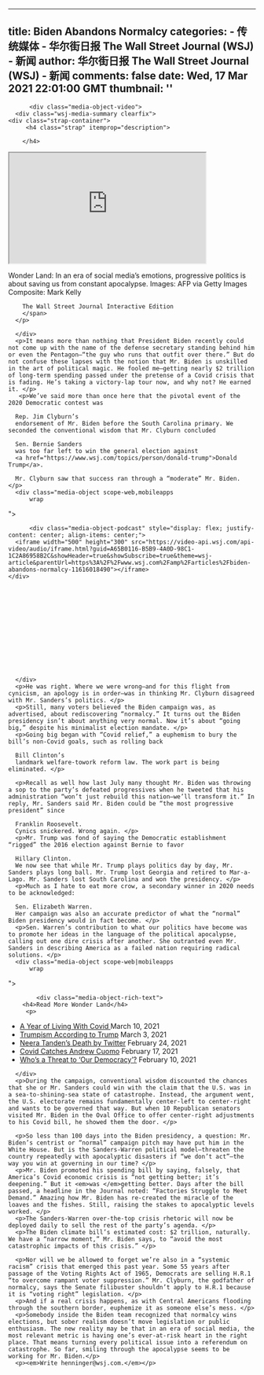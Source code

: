 
---
title: Biden Abandons Normalcy
categories: 
    - 传统媒体
    - 华尔街日报 The Wall Street Journal (WSJ) - 新闻
author: 华尔街日报 The Wall Street Journal (WSJ) - 新闻
comments: false
date: Wed, 17 Mar 2021 22:01:00 GMT
thumbnail: ''
---

<div>   
<div class="media-object scope-web|mobileapps
          header
">
      
      
          <div class="media-object-video">
      <div class="wsj-media-summary clearfix">
    <div class="strap-container">
         <h4 class="strap" itemprop="description">
        
        </h4>
  </div>
  </div>
  <iframe width="400" height="225" src="https://video-api.wsj.com/api-video/player/v3/iframe.html?guid=F052C4D1-C8AF-4525-BCE1-7656785E93E7&height=225&width=400&plid=video_amp&chainVideos=true&parentUrl=https%3A%2F%2Fwww.wsj.com%2Famp%2Farticles%2Fbiden-abandons-normalcy-11616018490&a=a"></iframe>
      <p class="imageCaption">
        Wonder Land: In an era of social media’s emotions, progressive politics is about saving us from constant apocalypse. Images: AFP via Getty Images Composite: Mark Kelly
        <span class="imageCredit">
        
        The Wall Street Journal Interactive Edition
        </span>
      </p>
</div>

      
      
      
      
      
      
      
      
      
      
      
      
      
      
      </div>
      <p>It means more than nothing that President Biden recently could not come up with the name of the defense secretary standing behind him or even the Pentagon—“the guy who runs that outfit over there.” But do not confuse these lapses with the notion that Mr. Biden is unskilled in the art of political magic. He fooled me—getting nearly $2 trillion of long-term spending passed under the pretense of a Covid crisis that is fading. He’s taking a victory-lap tour now, and why not? He earned it. </p>
       <p>We’ve said more than once here that the pivotal event of the 2020 Democratic contest was
      
      Rep. Jim Clyburn’s
      endorsement of Mr. Biden before the South Carolina primary. We seconded the conventional wisdom that Mr. Clyburn concluded
      
      Sen. Bernie Sanders
      was too far left to win the general election against
      <a href="https://www.wsj.com/topics/person/donald-trump">Donald Trump</a>.
      
      Mr. Clyburn saw that success ran through a “moderate” Mr. Biden. </p>
      <div class="media-object scope-web,mobileapps
          wrap
">
      
      
      
          <div class="media-object-podcast" style="display: flex; justify-content: center; align-items: center;">
      <iframe width="500" height="300" src="https://video-api.wsj.com/api-video/audio/iframe.html?guid=A65B0116-B5B9-4A0D-98C1-1C2A86958B2C&showHeader=true&showSubscribe=true&theme=wsj-article&parentUrl=https%3A%2F%2Fwww.wsj.com%2Famp%2Farticles%2Fbiden-abandons-normalcy-11616018490"></iframe>
    </div>

      
      
      
      
      
      
      
      
      
      
      
      
      
      </div>
      <p>He was right. Where we were wrong—and for this flight from cynicism, an apology is in order—was in thinking Mr. Clyburn disagreed with Mr. Sanders’s politics. </p>
      <p>Still, many voters believed the Biden campaign was, as advertised, about rediscovering “normalcy.” It turns out the Biden presidency isn’t about anything very normal. Now it’s about “going big,” despite his minimalist election mandate. </p>
      <p>Going big began with “Covid relief,” a euphemism to bury the bill’s non-Covid goals, such as rolling back
      
      Bill Clinton’s
      landmark welfare-towork reform law. The work part is being eliminated. </p>
      
      <p>Recall as well how last July many thought Mr. Biden was throwing a sop to the party’s defeated progressives when he tweeted that his administration “won’t just rebuild this nation—we’ll transform it.” In reply, Mr. Sanders said Mr. Biden could be “the most progressive president” since
      
      Franklin Roosevelt.
      Cynics snickered. Wrong again. </p>
      <p>Mr. Trump was fond of saying the Democratic establishment “rigged” the 2016 election against Bernie to favor
      
      Hillary Clinton.
      We now see that while Mr. Trump plays politics day by day, Mr. Sanders plays long ball. Mr. Trump lost Georgia and retired to Mar-a-Lago. Mr. Sanders lost South Carolina and won the presidency. </p>
      <p>Much as I hate to eat more crow, a secondary winner in 2020 needs to be acknowledged:
      
      Sen. Elizabeth Warren.
      Her campaign was also an accurate predictor of what the “normal” Biden presidency would in fact become. </p>
      <p>Sen. Warren’s contribution to what our politics have become was to promote her ideas in the language of the political apocalypse, calling out one dire crisis after another. She outranted even Mr. Sanders in describing America as a failed nation requiring radical solutions. </p>
      <div class="media-object scope-web|mobileapps
          wrap
">
      
      
      
      
      
      
      
      
      
      
      
      
      
      
      
            <div class="media-object-rich-text">
        <h4>Read More Wonder Land</h4>
         <p>

</p>
         <ul class="articleList">
            <li>
              <a href="https://www.wsj.com/articles/a-year-of-living-with-covid-11615417870" target="_self" class="icon none">A Year of Living With Covid </a>
              <span class="date">March 10, 2021 </span>
            </li>
      <li>
              <a href="https://www.wsj.com/articles/trumpism-according-to-trump-11614812815" target="_self" class="icon none">Trumpism According to Trump</a>
              <span class="date">March 3, 2021 </span>
            </li>
      <li>
              <a href="https://www.wsj.com/articles/neera-tandens-death-by-twitter-11614207594" target="_self" class="icon none">Neera Tanden’s Death by Twitter</a>
              <span class="date">February 24, 2021 </span>
            </li>
      <li>
              <a href="https://www.wsj.com/articles/covid-catches-andrew-cuomo-11613603167" target="_self" class="icon none">Covid Catches Andrew Cuomo</a>
              <span class="date">February 17, 2021 </span>
            </li>
      <li>
              <a href="https://www.wsj.com/articles/whos-a-threat-to-our-democracy-11612998812" target="_self" class="icon none">Who’s a Threat to ‘Our Democracy’?</a>
              <span class="date">February 10, 2021 </span>
            </li>
   </ul>
      </div>

      
      </div>
      <p>During the campaign, conventional wisdom discounted the chances that she or Mr. Sanders could win with the claim that the U.S. was in a sea-to-shining-sea state of catastrophe. Instead, the argument went, the U.S. electorate remains fundamentally center-left to center-right and wants to be governed that way. But when 10 Republican senators visited Mr. Biden in the Oval Office to offer center-right adjustments to his Covid bill, he showed them the door. </p>
      
      <p>So less than 100 days into the Biden presidency, a question: Mr. Biden’s centrist or “normal” campaign pitch may have put him in the White House. But is the Sanders-Warren political model—threaten the country repeatedly with apocalyptic disasters if “we don’t act”—the way you win at governing in our time? </p>
      <p>Mr. Biden promoted his spending bill by saying, falsely, that America’s Covid economic crisis is “not getting better; it’s deepening.” But it <em>was </em>getting better. Days after the bill passed, a headline in the Journal noted: “Factories Struggle to Meet Demand.” Amazing how Mr. Biden has re-created the miracle of the loaves and the fishes. Still, raising the stakes to apocalyptic levels worked. </p>
      <p>The Sanders-Warren over-the-top crisis rhetoric will now be deployed daily to sell the rest of the party’s agenda. </p>
      <p>The Biden climate bill’s estimated cost: $2 trillion, naturally. We have a “narrow moment,” Mr. Biden says, to “avoid the most catastrophic impacts of this crisis.” </p>
      
      <p>Nor will we be allowed to forget we’re also in a “systemic racism” crisis that emerged this past year. Some 55 years after passage of the Voting Rights Act of 1965, Democrats are selling H.R.1 “to overcome rampant voter suppression.” Mr. Clyburn, the godfather of normalcy, says the Senate filibuster shouldn’t apply to H.R.1 because it is “voting right” legislation. </p>
      <p>And if a real crisis happens, as with Central Americans flooding through the southern border, euphemize it as someone else’s mess. </p>
      <p>Somebody inside the Biden team recognized that normalcy wins elections, but sober realism doesn’t move legislation or public enthusiasm. The new reality may be that in an era of social media, the most relevant metric is having one’s ever-at-risk heart in the right place. That means turning every political issue into a referendum on catastrophe. So far, smiling through the apocalypse seems to be working for Mr. Biden.</p>
      <p><em>Write henninger@wsj.com.</em></p>
      
      
  
</div>
            